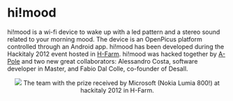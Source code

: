 hi!mood
==============

hi!mood is a wi-fi device to wake up with a led pattern and a stereo sound related to your morning mood. The device is an OpenPicus platform controlled through an Android app. hi!mood has been developed during the Hackitaly 2012 event hosted in [H-Farm](www.h-farmventures.com). hi!mood was hacked together by [A-Pole](www.a-pole.com) and two new great collaborators: Alessandro Costa, software developer in Master, and Fabio Dal Colle, co-founder of Desall.

<p align="center">
<img src="http://www.a-pole.com/uploads/8/8/1/8/8818947/4022411.jpg" />
The team with the prize received by Microsoft (Nokia Lumia 800!) at hackitaly 2012 in H-Farm.
</p>



